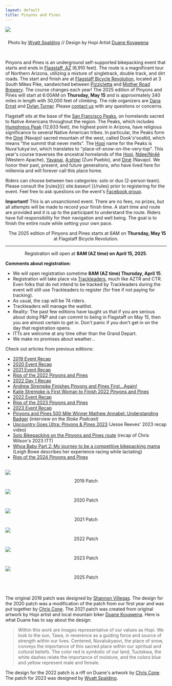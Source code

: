 ```yaml
---
layout: default
title: Pinyons and Pines
---
```


<!-- <img src="{{ site.baseurl }}/images/LockettMeadow.jpg" class="img-responsive img-rounded" img style="margin-bottom: 10px" /> -->

<img src="{{ site.baseurl }}/images/PP-Website-Header.jpeg" class="img-responsive img-rounded" img style="margin-bottom: 10px" />

<i class="fas fa-camera fa-lg"></i>&nbsp; Photo by <a href="https://www.instagram.com/wyattspalding/?hl=en" target="_blank">Wyatt Spalding</a> // Design by Hopi Artist <a href="https://www.dkoyawenaarts.com" target="_blank">Duane Koyawena</a>


<!-- <div class="row">
<div class="col-md-2 col-lg-2">
</div>
<div class="col-xs-12 col-sm-12 col-md-8 col-lg-8">
<div class="alert alert-info" role="alert">
<i class="fas fa-bicycle fa-lg"></i>&nbsp; We have reached capacity!  If you are interested in being on a waitlist, please contact me.
</div>
</div>
<div class="col-md-2 col-lg-2"></div>
</div> -->

<br>

Pinyons and Pines is an underground self-supported bikepacking event that starts and ends in [Flagstaff, AZ](https://en.wikipedia.org/wiki/Flagstaff,_Arizona) (6,910 feet). The route is a magnificent tour of Northern Arizona, utilizing a mixture of singletrack, double track, and dirt roads.  The start and finish are at [Flagstaff Bicycle Revolution](http://flagbikerev.com), located at 3 South Mikes Pike, sandwiched between [Pizzicletta](http://www.pizzicletta.com) and [Mother Road Brewery](https://www.motherroadbeer.com). The course changes each year! The 2025 edition of Pinyons and Pines will start at 6:00AM on **Thursday, May 15** and is approximately 340 miles in length with 30,000 feet of climbing. The ride organizers are [Dana Ernst](http://danaernst.com) and [Dylan Turner](https://www.youtube.com/@TheEnduranceStudio). Please [contact us](mailto:pinyonsandpines@gmail.com) with any questions or concerns.

Flagstaff sits at the base of the [San Francisco Peaks](https://en.wikipedia.org/wiki/San_Francisco_Peaks), on homelands sacred to Native Americans throughout the region.  The Peaks, which includes [Humphreys Peak](https://en.wikipedia.org/wiki/Humphreys_Peak) (12,633 feet), the highest point in Arizona, have religious significance to several Native American tribes. In particular, the Peaks form the [Diné](https://en.wikipedia.org/wiki/Navajo) (Navajo) sacred mountain of the west, called Dook'o'oosłííd, which means "the summit that never melts". The [Hopi](https://en.wikipedia.org/wiki/Hopi) name for the Peaks is Nuva'tukya'ovi, which translates to "place-of-snow-on-the-very-top".  This year's course traverses the ancestral homelands of the [Hopi](https://en.wikipedia.org/wiki/Hopi), [Ndee/Nnēē](https://en.wikipedia.org/wiki/Western_Apache_people) (Western Apache), [Yavapai](https://en.wikipedia.org/wiki/Yavapai), [A:shiwi](https://en.wikipedia.org/wiki/Zuni_people) (Zuni Pueblo), and [Diné](https://en.wikipedia.org/wiki/Navajo) (Navajo). We honor their past, present, and future generations, who have lived here for millennia and will forever call this place home.

Riders can choose between two categories: solo or duo (2-person team). Please consult the [rules]({{ site.baseurl }}/rules) prior to registering for the event. Feel free to ask questions on the event's [Facebook group](https://www.facebook.com/groups/PinyonsAndPines/).

<strong>Important!</strong> This is an unsanctioned event. There are no fees, no prizes, but all attempts will be made to record your finish time. A start time and route are provided and it is up to the participant to understand the route. Riders have full responsibility for their navigation and well being. The goal is to finish the entire route while setting your own pace.

<div class="row">
<div class="col-md-2 col-lg-2">
</div>
<div class="col-xs-12 col-sm-12 col-md-8 col-lg-8">
<div class="alert alert-info" role="alert">
<center>
<i class="fas fa-bicycle fa-lg"></i>&nbsp; The 2025 edition of Pinyons and Pines starts at 6AM on <strong>Thursday, May 15</strong> at Flagstaff Bicycle Revolution. 

<hr>

Registration will open at <strong>8AM (AZ time) on April 15, 2025</strong>.

<!-- <hr>

Information about registration for 2024 coming soon! ... <strong>Saturday, March 23</strong>.-->

 <!-- Registration is full! Contact us if you'd like to arrange an ITT on a different date. -->

<!--<hr> -->

<!-- <a href="https://docs.google.com/forms/d/e/1FAIpQLSfZfobyt7nRJ4CCYWgW2LAb_RNW5EYaDiQE3RE9uPrDgq8YSA/viewform?usp=sf_link" class="alert-link" target="_blank">Registration is full! All new registrations added to waitlist.</a> -->

</center>

<!-- <hr>

<center>
The Grand Depart is full!

<hr>

<a href="https://form.jotform.com/trackleaders/pinyons-and-pines-2024-waiting-list" target="_blank">Waitlist Registration</a>

<hr>

<a href="https://form.jotform.com/trackleaders/ittpinyonspines24" target="_blank">ITT Registration</a>
</center> -->


</div>
</div>
<div class="col-md-2 col-lg-2"></div>
</div>

<strong>Comments about registration:</strong>

- We will open registration sometime **8AM (AZ time) Thursday, April 15**.
- Registration will take place via [Trackleaders](http://trackleaders.com), much like AZTR and CTR.  Even folks that do not intend to be tracked by Trackleaders during the event will still use Trackleaders to register (for free if not paying for tracking).
- As usual, the cap will be 74 riders.
- Trackleaders will manage the waitlist.
- Reality: The past few editions have taught us that if you are serious about doing P&P and can commit to being in Flagstaff on May 15, then you are almost certain to get in. Don't panic if you don't get in on the day that registration opens. 
- ITTs are welcome at any time other than the Grand Depart.
- We make no promises about weather...

<!-- - See below for the currently proposed route. There might be minor tweaks to the route, but you can utilize the version below to start your planning. Additional POIs coming soon. -->

<!-- <br>

<center>
<iframe src="https://ridewithgps.com/embeds?type=route&id=45788310&title=2024%20Pinyons%20and%20Pines&sampleGraph=true&distanceMarkers=true" style="width: 1px; min-width: 90%; height: 700px; border: none;" scrolling="no"></iframe>
</center>

<br> -->

Check out articles from previous editions:

- [2019 Event Recap](https://bikepacking.com/news/2019-pinyons-pines-event-recap/)
- [2020 Event Recap](https://bikepacking.com/news/2020-pinyons-and-pines-event-recap/)
- [2021 Event Recap](https://bikepacking.com/news/2021-pinyons-and-pines-event-recap/)
- [Rigs of the 2022 Pinyons and Pines](https://bikepacking.com/bikes/2022-pinyons-and-pines-rigs/)
- [2022 Day 1 Recap](https://bikepacking.com/news/2022-pinyons-and-pines-day-1-recap/)
- [Andrew Strempke Finishes Pinyons and Pines First...Again!](https://bikepacking.com/news/andrew-strempke-pinyons-and-pines-2022/)
- [Katie Strempke is First Woman to Finish 2022 Pinyons and Pines](https://bikepacking.com/news/katie-strempke-2022-pinyons-and-pines/)
- [2022 Event Recap](https://bikepacking.com/plog/2022-pinyons-and-pines-report/)
- [Rigs of the 2023 Pinyons and Pines](https://bikepacking.com/bikes/2023-pinyons-and-pines-rigs/)
- [2023 Event Recap](hhttps://bikepacking.com/plog/a-date-with-2023-pinyons-and-pines/)
- [Pinyons and Pines 500 Mile Winner Mathew Annabel: Understanding Badger](https://podcasters.spotify.com/pod/pod/show/stokepodcast/episodes/Pinyon-and-Pines-500-Mile-Winner-Mathew-Annabel--Understanding-Badger-and-a-Conversation-About-Adversity--Listening-to-Nature--Spiritual-Signs-and-Move-Forward-GO-e25309s) (interview on the *Stoke Podcast*)
- [Upcountry Goes Ultra: Pinyons & Pines 2023](https://www.youtube.com/watch?v=RCRaCJ0A4v8&t=78s) (Jesse Reeves' 2023 recap video)
- [Solo Bikepacking on the Pinyons and Pines route](https://youtu.be/FA2_c2NMEiI) (recap of Chris Wilson's 2023 ITT)
- [Whoa Baby Part 2: My journey to be a competitive bikepacking mama](http://thetownbicycle.com/whoa-baby-part-2-my-journey-to-be-a-competitive-bikepacking-mama/) (Leigh Bowe describes her experience racing while lactating)
- [Rigs of the 2024 Pinyons and Pines](https://bikepacking.com/bikes/2024-pinyons-and-pines-rigs/)

<br>

<div class="container-fluid">
<div class="row align-items-end">

<!-- <div class="col-md-1">
</div> -->

<div class="col-md-2">
<img src="{{ site.baseurl }}/images/2019PinyonsPinesLogo.png" class="img-responsive img-rounded" img style="margin-bottom: 10px">
<br>
<center>
2019 Patch
</center>
<br>
</div>
<div class="col-md-2">
<img src="{{ site.baseurl }}/images/2020PinyonsPinesLogo.jpeg" class="img-responsive img-rounded" img style="margin-bottom: 10px">
<br>
<center>
2020 Patch
</center>
<br>
</div>
<div class="col-md-2">
<img src="{{ site.baseurl }}/images/2021PinyonsPinesLogo.png" class="img-responsive img-rounded" img style="margin-bottom: 10px">
<br>
<center>
2021 Patch
</center>
<br>
</div>
<div class="col-md-2">
<img src="{{ site.baseurl }}/images/2022PinyonsPinesLogo.jpeg" class="img-responsive img-rounded" img style="margin-bottom: 10px">
<br>
<center>
2022 Patch
</center>
<br>
</div>

<div class="col-md-2">
<img src="{{ site.baseurl }}/images/2023PinyonsPinesLogo.jpg" class="img-responsive img-rounded" img style="margin-bottom: 10px">
<br>
<center>
2023 Patch
</center>
<br>
</div>

<div class="col-md-2">
<img src="{{ site.baseurl }}/images/2025PinyonsPinesLogo.png" class="img-responsive img-rounded" img style="margin-bottom: 10px">
<br>
<center>
2025 Patch
</center>
<br>
</div>

<!-- <div class="col-md-1">
</div> -->

</div>
</div>

<br>

The original 2019 patch was designed by [Shannon Villegas](https://www.instagram.com/macerdoodles/?hl=en). The design for the 2020 patch was a modification of the patch from our first year and was put together by [Chris Cone](https://www.instagram.com/conermania/). The 2021 patch was created from original artwork by Hopi artist and local mountain biker [Duane Koyawena](https://www.dkoyawenaarts.com). Here is what Duane has to say about the design:

> Within this work are images representative of our values as Hopi. We look to the sun, Tawa, in reverence as a guiding force and source of strength within our lives. Centered, Nuvatukyaovi, the place of snow, conveys the importance of this sacred place within our spiritual and cultural beliefs. The color red is symbolic of our land, Tuutskwa, the white dashes relate the importance of moisture, and the colors blue and yellow represent male and female.

The design for the 2022 patch is a riff on Duane's artwork by [Chris Cone](https://www.instagram.com/conermania/). The patch for 2023 was designed by [Wyatt Spalding](https://www.instagram.com/wyattspalding/?hl=en).

